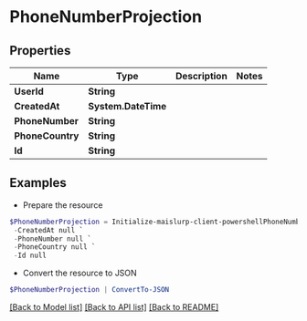 # PhoneNumberProjection
## Properties

Name | Type | Description | Notes
------------ | ------------- | ------------- | -------------
**UserId** | **String** |  | 
**CreatedAt** | **System.DateTime** |  | 
**PhoneNumber** | **String** |  | 
**PhoneCountry** | **String** |  | 
**Id** | **String** |  | 

## Examples

- Prepare the resource
```powershell
$PhoneNumberProjection = Initialize-maislurp-client-powershellPhoneNumberProjection  -UserId null `
 -CreatedAt null `
 -PhoneNumber null `
 -PhoneCountry null `
 -Id null
```

- Convert the resource to JSON
```powershell
$PhoneNumberProjection | ConvertTo-JSON
```

[[Back to Model list]](../README#documentation-for-models) [[Back to API list]](../README#documentation-for-api-endpoints) [[Back to README]](../README)

